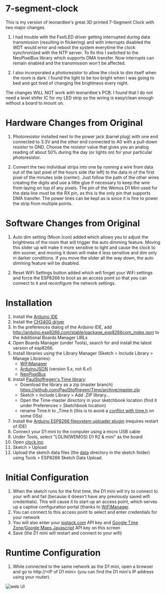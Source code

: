 # 7-segment-clock

This is my version of leonardlee's great 3D printed 7-Segment Clock with two major changes.

1. I had trouble with the FastLED driver getting interrupted during data transmission (resulting in flickering) and with interrupts disabled the WDT would error and reboot the system everytime the clock synchronized with the NTP server.  To fix this I switched to the NeoPixelBus library which supports DMA transfer.  Now interrupts can remain enabled and the transmission won't be affected.

1. I also incorporated a photoresistor to allow the clock to dim itself when the room is dark.  I found the light to be too bright when I was going to bed and got tired of changing the brightness every night.

The changes WILL NOT work with leonardlee's PCB.  I found that I do not need a level shifer IC for my LED strip so the wiring is easy/clean enough without a board to mount on.  

# Hardware Changes from Original
1. Photoresistor installed next to the power jack (barrel plug) with one end connected to 3.3V and the other end connected to A0 with a pull-down resistor to GND.  Choose the resistor value that gives you an analog reading of about 50% during the day (or lights on) for your particular photoresistor.

1. Convert the two individual strips into one by running a wire from data out of the last pixel of the hours side (far left) to the data in of the first pixel of the minutes side (center).  Just follow the path of the other wires creating the digits and use a little glue if necessary to keep the wire from laying on top of any pixels.  The pin of the Wemos D1 Mini used for the data line must be the RX pin, as this is the only pin that supports DMA transfer.  The power lines can be kept as is since it is fine to power the strip from multiple points.

# Software Changes from Original
1. Auto dim setting (Moon Icon) added which allows you to adjust the brightness of the room that will trigger the auto dimming feature.  Moving this slider up will make it more sensitive to light and cause the clock to dim sooner, and moving it down will make it less sensitive and dim only in darker conditions.  If you move the slider all the way down, the auto dimming feature will be disabled.

1. Reset WiFi Settings button added which will forget your WiFi settings and force the ESP8266 to boot as an access point so that you can connect to it and reconfigure the network settings. 

# Installation
1. Install the [Arduino IDE](https://www.arduino.cc/en/Main/Software)
1. Install the [CH340G driver](https://wiki.wemos.cc/tutorials:get_started:get_started_in_arduino)
1. In the preferences dialog of the Arduino IDE, add http://arduino.esp8266.com/stable/package_esp8266com_index.json to the Additional Boards Manager URLs
1. Open Boards Manager (under Tools), search for and install the latest version of esp8266.
1. Install libraries using the Library Manager (Sketch > Include Library > Manage Libraries):
    - [WiFiManager](https://github.com/tzapu/WiFiManager)
    - [ArduinoJSON](https://arduinojson.org) (version 5.x, not 6.x!)
    - [NeoPixelBus](https://github.com/Makuna/NeoPixelBus)
1. Install [PaulStoffregen's Time library](https://github.com/PaulStoffregen/Time):
    - Download the library as a zip (master branch) https://github.com/PaulStoffregen/Time/archive/master.zip
    - Sketch > Include Library > Add .ZIP library...
    - Open the Time-master directory in your sketchbook location (find it under Preferences > Sketchbook location)
    - rename Time.h to \_Time.h (this is to avoid a [conflict with time.h](https://github.com/mikalhart/IridiumSBD/issues/16) on some OSs)
1. Install the [Arduino ESP8266 filesystem uploader plugin](https://github.com/esp8266/arduino-esp8266fs-plugin) (requires restart of IDE)
1. Connect your D1 mini to the computer using a micro USB cable
1. Under Tools, select "LOLIN(WEMOS) D1 R2 & mini" as the board
1. Open [clock.ino](Arduino/clock.ino)
1. Sketch > Upload
1. Upload the sketch data files (the [data](Arduino/data) directory in the sketch folder) using Tools > ESP8266 Sketch Data Upload.

# Initial Configuration
1. When the sketch runs for the first time, the D1 mini will try to connect to your wifi and fail (because it doesn't have any previously saved wifi credentials). This will cause it to start up an access point, which serves up a captive configuration portal (thanks to [WiFiManager](https://github.com/tzapu/WiFiManager).
1. You can connect to this access point to select and enter credentials for your network
1. You will also enter your [ipstack.com](https://ipstack.com/) API key and [Google Time Zone](https://developers.google.com/maps/documentation/timezone/get-api-key)/[Google Maps Javascript](https://developers.google.com/maps/documentation/javascript/get-api-key) API key on this screen
1. Save (the D1 mini will restart and connect to your wifi)

# Runtime Configuration
1. While connected to the same network as the D1 mini, open a browser and go to http://\<IP of D1 mini> (you can find the D1 mini's IP address using your router).

![web UI](web.png)
